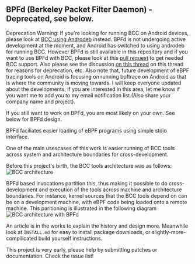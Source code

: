 ## BPFd (Berkeley Packet Filter Daemon) - Deprecated, see below.

Deprecation Warning:
If you're looking for running BCC on Android devices, please look at [BCC using
Androdeb](https://github.com/joelagnel/androdeb/blob/master/BCC.md) instead.
BPFd is not undergoing active development at the moment, and Android has
switched to using androdeb for running BCC. However BPFd is still available in
this repository and if you want to use BPFd with BCC, please look at this [pull
request](https://github.com/iovisor/bcc/pull/1675) to get needed BCC support.
Also please see the discussion [on this thread](https://github.com/iovisor/bcc/pull/2298)
on this thread for reasons for deprecation, etc. Also note that, future development
of eBPF tracing tools on Android is focusing on running bpftrace on Android as that
is where the community is moving towards. I will keep everyone updated about the
developments, if you are interested in this area, let me know if you want me to
add you to my email notification list (Also share your company name and project).

If you still want to work on BPFd, you are most likely on your own. See below for BPFd design.

BPFd faciliates easier loading of eBPF programs using simple stdio interface.

One of the main usescases of this work is easier running of BCC tools across
system and architecture boundaries for cross-development.

Before this project's birth, the BCC tools architecture was as follows: ![BCC
architecture](images/bcc-arch.png) 

BPFd based invocations partition this, thus making it possible to do
cross-development and execution of the tools across machine and architecture
boundaries. For instance, kernel sources that the BCC tools depend on can be on
a development machine, with eBPF code being loaded onto a remote machine. This
paritioning is illustrated in the following diagram ![BCC architecture with
BPFd](images/bcc-with-bpfd-arch.png) 

An article is in the works to explain the history and design more. Meanwhile
look at `INSTALL.md` for easy to install package downloads, or
slightly-more-compilicated build yourself instructions.

This project is very early, please help by submitting patches or documentation.
Check the issue list!
